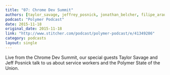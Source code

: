 ```yaml
---
title: "07: Chrome Dev Summit"
authors: [taylor_savage, jeffrey_posnick, jonathan_belcher, filipe_araujo, jenn_voss]
podcast: "Polymer Podcast"
date: 2015-11-18
original_date: 2015-11-18
link: "http://www.stitcher.com/podcast/polymer-podcast/e/41349286"
category: podcasts
layout: single
---
```


Live from the Chrome Dev Summit, our special guests Taylor Savage and Jeff Posnick talk to us about service workers and the Polymer State of the Union.
